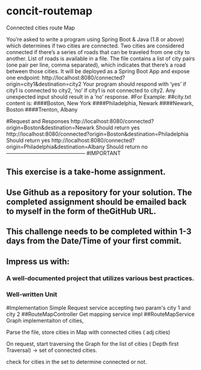 # concit-routemap
Connected cities route Map

You’re asked to write a program using Spring Boot & Java (1.8 or above)
which determines if two cities are connected. Two cities are considered
connected if there’s a series of roads that can be traveled from one city
to another.
List of roads is available in a file. The file contains a list of city
pairs (one pair per line, comma separated), which indicates that there’s a
road between those cities.
It will be deployed as a Spring Boot App and expose one endpoint:
http://localhost:8080/connected?origin=city1&destination=city2
Your program should respond with ‘yes’ if city1 is connected to city2,
’no’ if city1 is not connected to city2.
Any unexpected input should result in a ’no’ response.
#For Example:
##city.txt content is:
####Boston, New York
####Philadelphia, Newark
####Newark, Boston
####Trenton, Albany

#Request and Responses
http://localhost:8080/connected?origin=Boston&destination=Newark
Should return yes
http://localhost:8080/connected?origin=Boston&destination=Philadelphia
Should return yes
http://localhost:8080/connected?origin=Philadelphia&destination=Albany
Should return no
———————————————
#IMPORTANT
## This exercise is a take-home assignment.
## Use Github as a repository for your solution. The completed assignment should be emailed back to myself in the form of theGitHub URL.
## This challenge needs to be completed within 1-3 days from the Date/Time of your first commit.
## Impress us with:
### A well-documented project that utilizes various best practices.
### Well-written Unit 

#Implementation
Simple Request service accepting two param's city 1 and city 2
##RouteMapController 
Get mapping service impl
##RouteMapService
Graph implementaiton of cities,

Parse the file, store cities in Map with connected cities ( adj cities)

On request, start traversing the Graph for the list of cities ( Depth first Traversal) -> set of connected cities.

check for cities in the set to determine connected or not.

